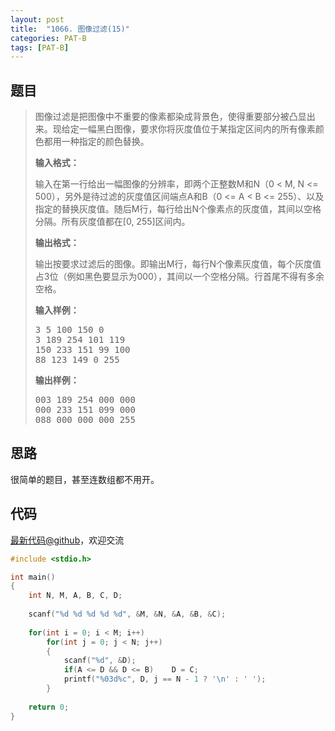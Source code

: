 ```yaml
---
layout: post
title:  "1066. 图像过滤(15)"
categories: PAT-B
tags: [PAT-B]
---
```

## 题目

> <div id="problemContent">
> <p>图像过滤是把图像中不重要的像素都染成背景色，使得重要部分被凸显出来。现给定一幅黑白图像，要求你将灰度值位于某指定区间内的所有像素颜色都用一种指定的颜色替换。</p>
> <p><b>
> 输入格式：
> </b></p>
> <p>
> 输入在第一行给出一幅图像的分辨率，即两个正整数M和N（0 &lt; M, N &lt;= 500），另外是待过滤的灰度值区间端点A和B（0 &lt;= A &lt; B &lt;= 255）、以及指定的替换灰度值。随后M行，每行给出N个像素点的灰度值，其间以空格分隔。所有灰度值都在[0, 255]区间内。
> </p>
> <p><b>
> 输出格式：
> </b></p>
> <p>
> 输出按要求过滤后的图像。即输出M行，每行N个像素灰度值，每个灰度值占3位（例如黑色要显示为000），其间以一个空格分隔。行首尾不得有多余空格。
> </p>
> <b>输入样例：</b><pre>
> 3 5 100 150 0
> 3 189 254 101 119
> 150 233 151 99 100
> 88 123 149 0 255
> </pre>
> <b>输出样例：</b><pre>
> 003 189 254 000 000
> 000 233 151 099 000
> 088 000 000 000 255
> </pre>
> </div>

## 思路

很简单的题目，甚至连数组都不用开。

## 代码

[最新代码@github](https://github.com/OliverLew/PAT/blob/master/PATBasic/1066.c)，欢迎交流
```c
#include <stdio.h>

int main()
{
    int N, M, A, B, C, D;
    
    scanf("%d %d %d %d %d", &M, &N, &A, &B, &C);
    
    for(int i = 0; i < M; i++)
        for(int j = 0; j < N; j++)
        {
            scanf("%d", &D);
            if(A <= D && D <= B)    D = C;
            printf("%03d%c", D, j == N - 1 ? '\n' : ' ');
        }
    
    return 0;
}

```